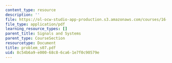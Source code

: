 ```yaml
---
content_type: resource
description: ''
file: https://ol-ocw-studio-app-production.s3.amazonaws.com/courses/16-01-unified-engineering-i-ii-iii-iv-fall-2005-spring-2006/8c54b6a9e00068c86ca61e7f0c90579e_problem_s07.pdf
file_type: application/pdf
learning_resource_types: []
parent_title: Signals and Systems
parent_type: CourseSection
resourcetype: Document
title: problem_s07.pdf
uid: 8c54b6a9-e000-68c8-6ca6-1e7f0c90579e
---
```

